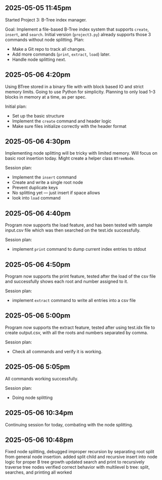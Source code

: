 ## 2025-05-05 11:45pm

Started Project 3: B-Tree index manager.

Goal: Implement a file-based B-Tree index system that supports `create`, `insert`, and `search`. 
Initial version (`project3.py`) already supports those 3 commands without node splitting.
Plan: 
- Make a Git repo to track all changes.
- Add more commands (`print`, `extract`, `load`) later.
- Handle node splitting next.
## 2025-05-06 4:20pm

Using BTree stored in a binary file with with block based IO and strict memory limits. Going to use Python for simplicity. Planning to only load 1–3 blocks in memory at a time, as per spec.

Initial plan: 
- Set up the basic structure
- Implement the `create` command and header logic
- Make sure files initialize correctly with the header format

## 2025-05-06 4:30pm

Implementing node splitting will be tricky with limited memory. Will focus on basic root insertion today. Might create a helper class `BTreeNode`.

Session plan:
- Implement the `insert` command
- Create and write a single root node
- Prevent duplicate keys
- No splitting yet — just insert if space allows
- look into `load` command

## 2025-05-06 4:40pm

Program now supports the load feature, and has been tested with sample input.csv file which was then searched on the test.idx successfully.

Session plan:
- implement `print` command to dump current index entries to stdout

## 2025-05-06 4:50pm

Program now supports the print feature, tested after the load of the csv file and successfully shows each root and number assigned to it.

Session plan:
- implement `extract` command to write all entries into a csv file

## 2025-05-06 5:00pm

Program now supports the extract feature, tested after using test.idx file to create output.csv, with all the roots and numbers separated by comma.

Session plan:
- Check all commands and verify it is working.

## 2025-05-06 5:05pm

All commands working successfully.

Session plan:
- Doing node splitting

## 2025-05-06 10:34pm

Continuing session for today, combating with the node splitting.

## 2025-05-06 10:48pm

Fixed node splitting, debugged improper recursion by separating root split from general node insertion.
added split child and recursive insert into node logic for proper B tree growth
updated search and print to recursively traverse tree nodes
verified correct behavior with multilevel b tree: split, searches, and printing all worked
